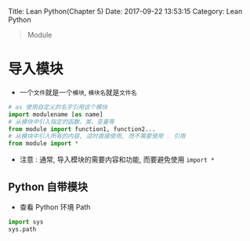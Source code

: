 Title: Lean Python(Chapter 5)
Date: 2017-09-22 13:53:15
Category: Lean Python

> Module

<!-- more -->

导入模块
=======

* 一个`文件`就是一个`模块`, `模块名`就是`文件名`

```python
# as 使用自定义的名字引用这个模块
import modulename [as name]
# 从模块中引入指定的函数、类、变量等
from module import function1, function2...
# 从模块中引入所有的内容, 这时直接使用, 而不需要使用 . 引用
from module import *
```

* 注意 : 通常, 导入模块的需要内容和功能, 而要避免使用 `import *`

## Python 自带模块

* 查看 Python 环境 Path

```python
import sys
sys.path
```

